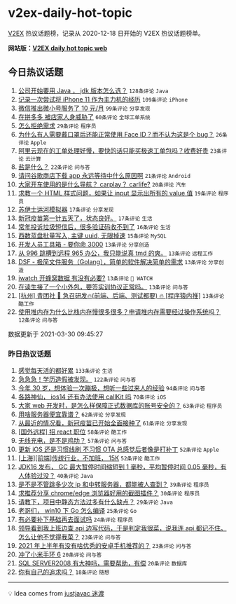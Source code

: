 # v2ex-daily-hot-topic

[V2EX](https://www.v2ex.com/) 热议话题榜，记录从 2020-12-18 日开始的 V2EX 热议话题榜单。

**网站版：[V2EX daily hot topic web](https://boojack.github.io/v2ex-daily-hot-topic-web/)**

## 今日热议话题

<!-- TODAY BEGIN -->

1. [公司开始要用 Java ， jdk 版本怎么选？](https://www.v2ex.com/t/766378) `128条评论` `Java`
1. [记录一次尝试将 iPhone 11 作为主力机的经历](https://www.v2ex.com/t/766389) `109条评论` `iPhone`
1. [微信推出微小号服务了 10 元/月](https://www.v2ex.com/t/766369) `99条评论` `分享发现`
1. [在拼多多 被店家人身威胁了](https://www.v2ex.com/t/766489) `60条评论` `全球工单系统`
1. [怎么拒绝需求](https://www.v2ex.com/t/766382) `29条评论` `程序员`
1. [为什么有人需要戴口罩后还能正常使用 Face ID？而不认为这是个 bug？](https://www.v2ex.com/t/766486) `26条评论` `Apple`
1. [阿里云现在的工单处理好慢，要快的话只能买极速工单包吗？收费好贵](https://www.v2ex.com/t/766527) `23条评论` `云计算`
1. [盐是什么？](https://www.v2ex.com/t/766572) `22条评论` `问与答`
1. [请问谷歌商店下载 app 永远等待中什么原因啊](https://www.v2ex.com/t/766425) `21条评论` `Android`
1. [大家开车使用的是什么导航？ carplay？ carlife?](https://www.v2ex.com/t/766561) `20条评论` `汽车`
1. [求教一个 HTML 样式问题，如果让 input 显示出所有的 value 值](https://www.v2ex.com/t/766570) `19条评论` `程序员`
1. [苏伊士运河模拟器](https://www.v2ex.com/t/766518) `17条评论` `分享发现`
1. [新冠疫苗第一针五天了，状态良好。](https://www.v2ex.com/t/766410) `17条评论` `生活`
1. [常年投诉垃圾短信后，很多验证码收不到了](https://www.v2ex.com/t/766399) `16条评论` `生活`
1. [西数蓝盘批量写入, 主键 uuid, 无限掉速](https://www.v2ex.com/t/766549) `15条评论` `MySQL`
1. [开发人员工具箱 - 要你命 3000](https://www.v2ex.com/t/766507) `13条评论` `分享创造`
1. [从 996 跳槽到远程 965 办公，我只能说真 tmd 的爽。](https://www.v2ex.com/t/766497) `13条评论` `远程工作`
1. [DSF - 极简文件服务（Golang），简单的软件解决简单的需求](https://www.v2ex.com/t/766471) `13条评论` `分享创造`
1. [iwatch 开蜂窝数据 有没有必要?](https://www.v2ex.com/t/766437) `13条评论` ` WATCH`
1. [在读生接了一个小外包，要签实训协议正常吗。](https://www.v2ex.com/t/766364) `13条评论` `问与答`
1. [[杭州] 青团社 🦄️ 急召研发🔥(前端、后端、测试都要) 🔥 [程序猿内推]](https://www.v2ex.com/t/766362) `13条评论` `酷工作`
1. [使用堆内存为什么比栈内存慢很多很多？申请堆内存需要经过操作系统吗？](https://www.v2ex.com/t/766490) `12条评论` `问与答`

数据更新于 2021-03-30 09:45:27

<!-- TODAY END -->

### 昨日热议话题

<!-- YESTERDAY BEGIN -->

1. [感觉每天活的都好累](https://www.v2ex.com/t/766048) `133条评论` `生活`
1. [急急急！学历造假被发现。](https://www.v2ex.com/t/766250) `122条评论` `问与答`
1. [今年 30 岁，想体验一次蹦极，想听一些过来人的经验](https://www.v2ex.com/t/766085) `94条评论` `问与答`
1. [各路神仙， ios14 还有办法使用 callKit 吗](https://www.v2ex.com/t/766054) `70条评论` `iOS`
1. [大家 web 开发时，是怎么样保障正式数据库的账号安全的？](https://www.v2ex.com/t/766088) `63条评论` `程序员`
1. [用啥服务器便宜靠谱？](https://www.v2ex.com/t/766000) `62条评论` `分享发现`
1. [从最近的情况看，新冠疫苗已开始全面接种了](https://www.v2ex.com/t/766083) `61条评论` `分享发现`
1. [[国外远程] 招 react 职位](https://www.v2ex.com/t/766089) `58条评论` `酷工作`
1. [无线充电，是不是鸡肋？](https://www.v2ex.com/t/766163) `57条评论` `问与答`
1. [更新 iOS 还是习惯线刷 不习惯 OTA 总感觉后者像是打补丁](https://www.v2ex.com/t/766024) `52条评论` `Apple`
1. [[上海][前端]传统行业，不加班， 15K](https://www.v2ex.com/t/766118) `52条评论` `酷工作`
1. [JDK16 发布， GC 最大暂停时间缩短到 1 毫秒，平均暂停时间 0.05 毫秒，有人体验过没？](https://www.v2ex.com/t/766035) `40条评论` `Java`
1. [是不是不管跳多少次 ip 和中转服务器，都能被人查到？](https://www.v2ex.com/t/766091) `39条评论` `程序员`
1. [求推荐分享 chrome/edge 浏览器好用的截图插件？](https://www.v2ex.com/t/766008) `30条评论` `程序员`
1. [请教下，项目中静态方法过多有什么缺点？](https://www.v2ex.com/t/766202) `29条评论` `Java`
1. [老哥们， win10 下 Go 怎么编译](https://www.v2ex.com/t/766206) `25条评论` `Go`
1. [有必要补下基础再去面试吗](https://www.v2ex.com/t/766132) `24条评论` `程序员`
1. [领导看到我上班边查 api 边写代码，于是判定我很菜，说我连 api 都记不住。怎么让他不觉得我菜？](https://www.v2ex.com/t/766255) `23条评论` `问与答`
1. [2021 年上半年有没有啥优秀的安卓手机推荐的？](https://www.v2ex.com/t/766237) `23条评论` `问与答`
1. [冲了小米手环 6](https://www.v2ex.com/t/766303) `20条评论` `问与答`
1. [SQL SERVER2008 有大神吗，需要帮助，有偿](https://www.v2ex.com/t/766254) `20条评论` `数据库`
1. [你有自己的追求吗？](https://www.v2ex.com/t/766186) `18条评论` `随想`

<!-- YESTERDAY END -->

---

💡 Idea comes from [justjavac 迷渡](https://github.com/justjavac/)
